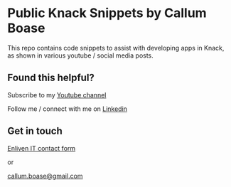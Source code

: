 # Public Knack Snippets by Callum Boase
This repo contains code snippets to assist with developing apps in Knack, as shown in various youtube / social media posts.

## Found this helpful?
Subscribe to my [Youtube channel](https://www.youtube.com/channel/UC2903ccHADc3VAaFsAfLGiQ)

Follow me / connect with me on [Linkedin](https://www.linkedin.com/in/callum-boase-274818235/)

## Get in touch
[Enliven IT contact form](https://enliven-it.com.au/contact/)

or

[callum.boase@gmail.com](mailto:callum.boase@gmail.com)
